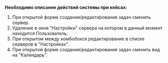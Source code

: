 **Необходимо описание действий системы при кейсах:**

1. При открытой форме создания/редактирования задач сменить сервер.
2. Удаление в окне "Настройки" сервера на котором в данный момент находится Пользователь.
3. При открытом между комбобоксе редактирование в списке серверов в "Настройках". 
4. При открытой форме создания/редактирования задач сменить вид на "Календарь".
